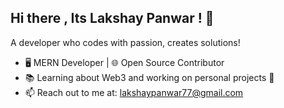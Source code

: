 ## Hi there , Its Lakshay Panwar ! 👋

A developer who codes with passion, creates solutions!

- 🖥 MERN Developer | 🌐 Open Source Contributor
- 📚 Learning about Web3 and working on personal projects 🚀
- 📫 Reach out to me at: lakshaypanwar77@gmail.com
<!--🔗 Explore my latest project: vrplaced.ai-->


<!--
**lakshaypanwar7/lakshaypanwar7** is a ✨ _special_ ✨ repository because its `README.md` (this file) appears on your GitHub profile.

Here are some ideas to get you started:

- 🔭 I’m currently working on ...
- 🌱 I’m currently learning ...
- 👯 I’m looking to collaborate on ...
- 🤔 I’m looking for help with ...
- 💬 Ask me about ...
- 📫 How to reach me: ...
- 😄 Pronouns: ...
- ⚡ Fun fact: ...
-->
